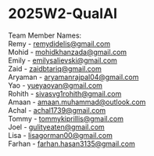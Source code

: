 # 2025W2-QualAI <br>

Team Member Names: <br>
Remy - remydidelis@gmail.com <br>
Mohid - mohidkhanzada@gmail.com <br>
Emily - emilysalievski@gmail.com <br>
Zaid - zaidbtariq@gmail.com <br>
Aryaman - aryamanrajpal04@gmail.com <br>
Yao - yueyaoyan@gmail.com <br>
Rohith - sivasvg1rohith@gmail.com <br>
Amaan - amaan.muhammad@outlook.com <br>
Achal - achal1739@gmail.com <br>
Tommy - tommykiprillis@gmail.com <br>
Joel - gulityeaten@gmail.com <br>
Lisa - lisagorman00@gmail.com <br>
Farhan - farhan.hasan3135@gmail.com <br>

